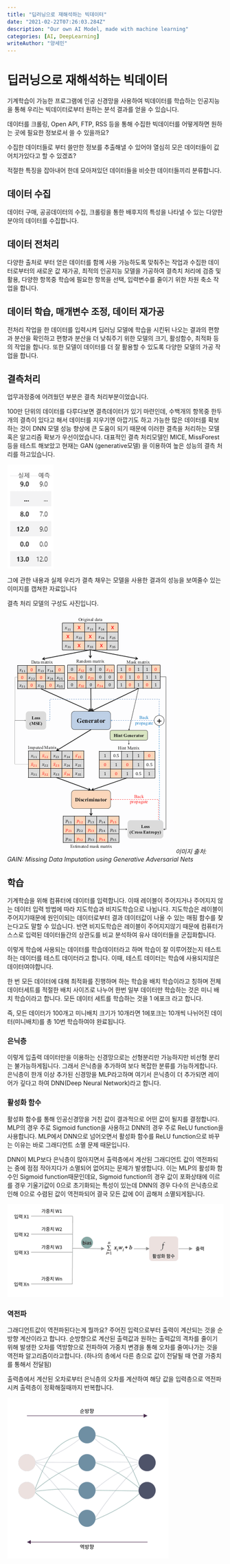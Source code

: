 ```yaml
---
title: "딥러닝으로 재해석하는 빅데이터"
date: "2021-02-22T07:26:03.284Z"
description: "Our own AI Model, made with machine learning"
categories: [AI, DeepLearning]
writeAuthor: "양세민"
---
```


# 딥러닝으로 재해석하는 빅데이터

기계학습이 가능한 프로그램에 인공 신경망을 사용하여 빅데이터를 학습하는 인공지능을 통해 우리는 빅데이터로부터 원하는 분석 결과를 얻을 수 있습니다.

데이터를 크롤링, Open API, FTP, RSS 등을 통해 수집한 빅데이터를 어떻게하면 원하는 곳에 필요한 정보로서 쓸 수 있을까요?

수집한 데이터들로 부터 쓸만한 정보를 추출해낼 수 있어야 열심히 모은 데이터들이 값어치가있다고 할 수 있겠죠?

적절한 특징을 잡아내어 한데 모아져있던 데이터들을 비슷한 데이터들끼리 분류합니다.

## 데이터 수집

데이터 구매, 공공데이터의 수집, 크롤링을 통한 배후지의 특성을 나타낼 수 있는 다양한 분야의 데이터를 수집합니다.

## 데이터 전처리

다양한 출처로 부터 얻은 데이터를 함께 사용 가능하도록 맞춰주는 작업과 수집한 데이터로부터의 새로운 값 재가공, 최적의 인공지능 모델을 가공하여 결측치 처리에 검증 및 활용, 다양한 항목중 학습에 필요한 항목을 선택, 입력변수를 줄이기 위한 차원 축소 작업을 합니다.

## 데이터 학습, 매개변수 조정, 데이터 재가공

전처리 작업을 한 데이터를 입력시켜 딥러닝 모델에 학습을 시킨뒤 나오는 결과의 편향과 분산을 확인하고 편향과 분산을 더 낮춰주기 위한 모델의 크기, 활성함수, 최적화 등의 작업을 합니다. 또한 모델이 데이터를 더 잘 활용할 수 있도록 다양한 모델의 가공 작업을 합니다.

## 결측처리

업무과정중에 어려웠던 부분은 결측 처리부분이었습니다.

100만 단위의 데이터를 다루다보면 결측데이터가 있기 마련인데, 수백개의 항목중 한두개의 결측이 있다고 해서 데이터를 지우기엔 아깝기도 하고 가능한 많은 데이터를 확보하는 것이 DNN 모델 성능 향상에 큰 도움이 되기 때문에 이러한 결측을 처리하는 모델 혹은 알고리즘 확보가 우선이었습니다. 대표적인 결측 처리모델인 MICE, MissForest등을 테스트 해보았고 현재는 GAN (generative모델) 을 이용하여 높은 성능의 결측 처리를 하고있습니다.

![Image](1.png)

그에 관한 내용과 실제 우리가 결측 채우는 모델을 사용한 결과의 성능을 보여줄수 있는 이미지를 캡쳐한 자료입니다

결측 처리 모델의 구성도 사진입니다.

![Image](2.png)
_이미지 출처: GAIN: Missing Data Imputation using Generative Adversarial Nets_

## 학습

기계학습을 위해 컴퓨터에 데이터를 입력합니다. 이때 레이블이 주어지거나 주어지지 않는 데이터 입력 방법에 따라 지도학습과 비지도학습으로 나뉩니다. 지도학습은 레이블이 주어지기때문에 원인이되는 데이터로부터 결과 데이터값이 나올 수 있는 매핑 함수를 찾는다고도 말할 수 있습니다. 반면 비지도학습은 레이블이 주어지지않기 때문에 컴퓨터가 스스로 입력된 데이터들간의 상관도를 비교 분석하여 유사 데이터들을 군집화합니다.

이렇게 학습에 사용되는 데이터를 학습데이터라고 하며 학습이 잘 이루어졌는지 테스트하는 데이터를 테스트 데이터라고 합니다. 이때, 테스트 데이터는 학습에 사용되지않은 데이터여야합니다.

한 번 모든 데이터에 대해 최적화를 진행하며 하는 학습을 배치 학습이라고 칭하며 전체 데이터세트를 적절한 배치 사이즈로 나누어 한번 일부 데이터만 학습하는 것은 미니 배치 학습이라고 합니다. 모든 데이터 세트를 학습하는 것을 1 에포크 라고 합니다.

즉, 모든 데이터가 100개고 미니배치 크기가 10개라면 1에포크는 10개씩 나뉘어진 데이터(미니배치)를 총 10번 학습하여야 완료됩니다.

### 은닉층

이렇게 입출력 데이터만을 이용하는 신경망으로는 선형분리만 가능하지만 비선형 분리는 불가능하게됩니다. 그래서 은닉층을 추가하여 보다 복잡한 분류를 가능하게합니다. 은닉층이 한개 이상 추가된 신경망을 MLP라고하며 여기서 은닉층이 더 추가되면 레이어가 깊다고 하여 DNN(Deep Neural Network)라고 합니다.

### 활성화 함수

활성화 함수를 통해 인공신경망을 거친 값이 결과적으로 어떤 값이 될지를 결정합니다. MLP의 경우 주로 Sigmoid function을 사용하고 DNN의 경우 주로 ReLU function을 사용합니다. MLP에서 DNN으로 넘어오면서 활성화 함수를 ReLU function으로 바꾸는 이유는 바로 그래디언트 소멸 문제 때문입니다.

DNN이 MLP보다 은닉층이 많아지면서 출력층에서 계산된 그래디언트 값이 역전파되는 중에 점점 작아지다가 소멸되어 없어지는 문제가 발생합니다. 이는 MLP의 활성화 함수인 Sigmoid function때문인데요, Sigmoid function의 경우 값이 포화상태에 이르를 경우 기울기값이 0으로 초기화되는 특성이 있는데 DNN의 경우 다수의 은닉층으로 인해 0으로 수렴된 값이 역전파되어 결국 모든 값에 0이 곱해져 소멸되게됩니다.

![Image](3.png)

### 역전파

그래디언트값이 역전파된다는게 뭘까요? 주어진 입력으로부터 출력이 계산되는 것을 순방향 계산이라고 합니다. 순방향으로 계산된 출력값과 원하는 출력값의 격차를 줄이기 위해 발생한 오차를 역방향으로 전파하여 가중치 변경을 통해 오차를 줄여나가는 것을 역전파 알고리즘이라고합니다. (하나의 층에서 다른 층으로 값이 전달될 때 연결 가중치를 통해서 전달됨)

출력층에서 계산된 오차로부터 은닉층의 오차를 계산하여 해당 값을 입력층으로 역전파시켜 출력층이 정확해질때까지 반복합니다.

![Image](4.png)
